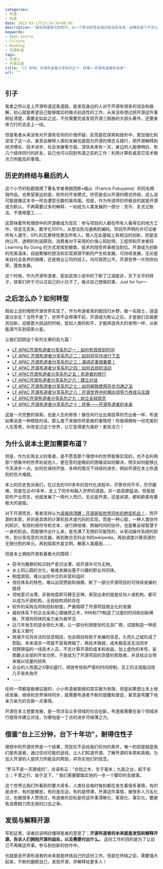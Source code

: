 ```yaml
---
categories:
- 开源
- 布道
date: 2022-03-17T13:14:39+08:00
description: "身处快速变化的时代，以一个职业标签去询问有没有未来，这确实是个不怎么让人受欢迎的话题。前面九篇文章都在讲述如何做好一名开源布道者，那么问题来了：做这件事有前途吗？笔者给出了可能不会让所有人满意的答案。"
keywords:
- Open Source
- Culture
- Reading
- 开源布道
tags:
- 开源人
- 开源之道
title: "LF APAC 开源布道者分享系列之十：终章——开源布道者的未来"
url: ""
---
```


## 引子

笔者之所以走上开源布道这条道路，是发现身边的人对于开源有很多的误会和曲解，初心就是希望自己能够踏实的做点创造性的工作，从来没有想过把开源这件事掰扯清楚，需要走如此之远，不仅需要完成发现开源三部曲的大部头著作，还要身体力行的去走上一线。

但是笔者从来没有对开源有任何的价值怀疑，反而是在探索和挫折中，更加强化和坚信了这一点，甚至会解释人类的发展也是因为开源的理念与践行，把开源解释到经济增长、技术进步、社会发展等方面，深信未来有一天，身边的人能够明白，有几个结伴同行的好友，自己也可以回到布道之前的工作：利用计算机或其它技术做点力所能及的事情。

## 历史的终结与最后的人

这个小节的标题借用了著名学者弗朗西斯•福山（Francis Fukuyama）的同名畅销作品，也希望表达的是，软件的开发模式，终究是会以开源的模式终结，这么说可能就像这本书一样会遭受无数的臭鸡蛋。但是，作为布道师的终极目的就是开源成为默认，不再需要过多的解释，一如成为人类发展的一部分：货币、复式记账法、不使用童工......

这意味着所有理想中的开源都成为现实：参与项目的人都在所有人看得见的地方工作，信息无丢失，数字化100%，从想法到沟通再到编码，项目所声明的许可证被所有人遵守，GPL的互惠特性惠及所有人，商人在此基础上有相当的创新，但是坚持公开、透明的利润原则，消费者对于采用的价值心知肚明，工程师和开发者将Learning By Doing 的方式发挥到极致，技术的隐性传承相当到位。开源成为创新的完美温床，自由繁殖的想法和实现源源不断的产生和发展，可持续发展，无论是来自社会各界的捐赠，还是商业公司的投入，均可观而公平。开源世界一片欣欣向荣，蓬勃发展。

这个时候，作为开源布道者，犹如武侠小说中的了断了江湖是非，天下太平的样子，侠客们终于可以过自己的小日子了，做点自己想做的事，Just for fun～ 

## 之后怎么办？如何转型

假如上述的理想开源世界实现了，作为布道者真的能回归乡野，做一名隐士，逍遥度过余生？当然不是了，世界不会停滞不前，开源成为默认之后，才是我们去做更具创新，迎接更大挑战的时候，犹如人类的和平，才能缔造伟大的发明一样，从新能源汽车到探索火星。

让我们回顾这个系列文章的前九篇：

* [LF APAC开源布道者分享系列之一：如何有效规划时间](/posts/lfapac-evangelist-sharing/how-to-steal-time-from-your-boss/)
* [LF APAC 开源布道者分享系列之二：如何将写作进行下去](/posts/lfapac-evangelist-sharing/how-to-write-article-for-advocate-os/)
* [LF APAC 开源布道者分享系列之三：演讲这事很重要！](/posts/lfapac-evangelist-sharing/why-we-need-speech-all-the-time/)
* [LF APAC 开源布道者分享系列之四：如何去组织活动](/posts/lfapac-evangelist-sharing/we-need-make-event-happening/)
* [LF APAC开源布道者分享系列之五：布道者的修行](/posts/lfapac-evangelist-sharing/advocate-how-to-learning-by-yourself/)
* [LF APAC开源布道者分享系列之六：建立对话](/posts/lfapac-evangelist-sharing/advocate-how-to-build-conversation-with-peer/)
* [LF APAC 开源布道者分享系列之七：如何娴熟使用异步沟通之法](/posts/lfapac-evangelist-sharing/async-in-the-open-source-community/)
* [LF APAC 开源布道者分享系列之八：开源世界中的横向领导力养成与实践](/posts/lfapac-evangelist-sharing/how-to-lead-when-you-are-not-in-charge/)
* [LF APAC开源布道者分享系列之九：树立全球观念](/posts/lfapac-evangelist-sharing/how-to-shape-global-idea-in-os-world/)
* [LF APAC 开源布道者分享系列之十：终章——开源布道者的未来](.)

这是一次完整的探索，也是人生的修炼！像任何行业出类拔萃的杰出者一样，布道如果说是一种牺牲的话，那么接下来做你热爱做的事情吧！你值得拥有一份完美的人生答卷，你改变过这个世界，让它变得更为美好！更具活力！

## 为什么说本土更加需要布道？

但是，作为实用主义的笔者，是不愿意那个理想中的世界能够实现的，也不会利用那个想象中的世界劝说他人，更在意的是眼前的困难该如何解决，明天如何能够比今天进步一点。如何在保持开放、多样的情况下持续的进步。例如开源在本土所遇到的巨大难题。

本土的历史告诉我们，在过去的100多年的现代化进程中，尽管坎坷不平，历尽磨难，但是在近40多年，走上了同步和融入世界的道路，并一路高歌猛进。但是就软件产业而言，也就发展了一两代人而已，无论是开源，还是闭源，都和欧美有着极大的差距。

对于开源而言，笔者坚持认为[请保持清醒：开源是和世界同步的绝佳机会！](posts/the_way_of_open_source/please_calm_down_only_chance_to_sync_world/)，而开源的本质，并非是具体的计算机技术或代码的实现，而是一种心智，一种人类协作的知识，有效利用符号和文本，进行跨地理、跨越时间的协作，也是集全球智慧于一身的机会。而能够作出什么来，是充满了无限的可能性的，从驱动操作系统的软件，到分享信息的浏览器，再到聚合百科全书的wikipedia，再到调度计算资源的无限分割的单元，再到探索外星文明，解密人类基因.......

但是本土拥抱开源有着极大的障碍：

* 窃书为雅罪的知识财产意识淡薄，视开源许可为无物。
* 乡土同心圆的文化，极难发展出基于兴趣的职业共同体。
* 制度原因，难以出现中立的非营利组织
* 信任体系的特色，难以出现赞助和捐赠，断了一部分开源项目的可持续发展的路径
* 领地意识淡薄，非我地盘即可肆无忌惮，表现出来的就是任何人或机构，都可以成为开源机构，无视结构洞的存在
* 软件的采购合同和招标制度，严重阻碍了开源项目商业化的发展
* 威权体系下的企业采用心理操控之术，996和711制造了过度的时间和创新稀缺，开源共同体的亲力亲为者罕见
* 近几年发生的逆全球化大潮，让一部分利用壁垒的无良厂商，试图制造一种民族主义替代
* 筑墙不仅将非法的信息阻挡，也会阻挡有助于发展的信息，久而久之就形成了割裂，本来语言一项就不容易跨越了，再技术铸就，成本极高且无法同步
* 视野狭隘的一线技术人员，不去计算开源的成本和收益，加上虚伪的本性，妄图霸占全部的开发功劳，于是成为了开源项目的贪婪的索取者，并且给企业带来难以估量的损失
* 企业的人性面之X理论盛行，绩效考核和严密的时间控制，员工的主观能动性几乎丧失殆尽
* .......

任何一项都是极难征服的，小小布道者能做的其实极为有限，但是如果想让本土继续发展，继续和世界保持同步，就需要布道者不断的提醒和督促，甚至是弯腰下地亲力亲为的去做一点事情。

开源在本土想要发展，是一项涉及众多领域的社会创新，布道者需要在各个领域进行倡导并建立对话，为哪怕是一丁点的进步尽绵薄之力。

## 借鉴“台上三分钟，台下十年功”，耐得住性子

理想中的开源世界是一个结果，而现实不会给我们任何的条件，唯一的前提就是我们是布道者。通过任何可能的途径，让人们知道开源、了解开源的本质和真相，为加入开源的人提供力所能及的帮助，并夯实他们的信念。

“罗马不是一天建成的”，古语有云：”合抱之木，生于毫末；九层之台，起于垒土；千里之行，始于足下。“ 我们需要脚踏实地的一步一个脚印的去做事。

这个世界比我们所看到的要大得多，人类社会每时每刻都在发生着很多事情，有的是进步，有的是解放，有的是压迫，有的是停滞，开源这件事情，被很多人污名化过，也被很多人赞扬过，布道者的目标是将这件事清晰化、客观化、事实化，要避免浪费精力而无用的口舌之争。

## 发现与解释开源

写到这里，读者应该明白懂得笔者的意思了：**开源布道者的未来就是发现和解释开源，告诉人们拥抱开源的益处，以及需要付出什么。** 这份工作的目的是为了让自己不再做这件事，参与到创新的协作中。

也就是说开源布道者的未来就是终结自己的这份工作，但是在终结之前，需要强大起来，不断的磨砺自己，发现开源，并解释给更多人！

